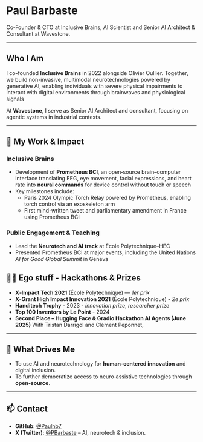 # Paul Barbaste

Co‑Founder & CTO at Inclusive Brains, AI Scientist and Senior AI Architect & Consultant at Wavestone.

---

## Who I Am

I co-founded **Inclusive Brains** in 2022 alongside Olivier Oullier. Together, we build non-invasive, multimodal neurotechnologies powered by generative AI, enabling individuals with severe physical impairments to interact with digital environments through brainwaves and physiological signals

At **Wavestone**, I serve as Senior AI Architect and consultant, focusing on agentic systems in industrial contexts.

---

## 🧠 My Work & Impact

### Inclusive Brains
- Development of **Prometheus BCI**, an open‑source brain–computer interface translating EEG, eye movement, facial expressions, and heart rate into **neural commands** for device control without touch or speech
- Key milestones include:
  - Paris 2024 Olympic Torch Relay powered by Prometheus, enabling torch control via an exoskeleton arm
  - First mind-written tweet and parliamentary amendment in France using Prometheus BCI 

### Public Engagement & Teaching
- Lead the **Neurotech and AI track** at École Polytechnique–HEC
- Presented Prometheus BCI at major events, including the United Nations *AI for Good Global Summit* in Geneva

## 🧠🏅 Ego stuff - Hackathons & Prizes

- **X‑Impact Tech 2021** (École Polytechnique) — *1er prix*
- **X-Grant High Impact Innovation 2021** (École Polytechnique) - *2e prix*
- **Handitech Trophy** - 2023 - *innovation prize*, *researcher prize*
- **Top 100 Inventors by Le Point** - 2024
- **Second Place – Hugging Face & Gradio Hackathon AI Agents (June 2025)** With Tristan Darrigol and Clément Peponnet,

---

## 🎯 What Drives Me

- To use AI and neurotechnology for **human-centered innovation** and digital inclusion.
- To further democratize access to neuro‑assistive technologies through **open‑source**.

---

## 📫 Contact

- **GitHub**: [@Paulhb7](https://github.com/Paulhb7)  
- **X (Twitter)**: [@PBarbaste](https://x.com/pbarbaste) – AI, neurotech & inclusion.
